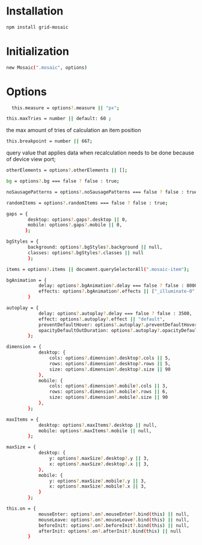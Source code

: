 # Installation

```bash
npm install grid-mosaic
```

# Initialization

```bash
new Mosaic(".mosaic", options)
```




# Options

```bash
  this.measure = options?.measure || "px";
```

```bash
this.maxTries = number || default: 60 ;
```
the max amount of tries of calculation an item position

```bash
this.breakpoint = number || 667;
```
query value that applies data when recalculation needs to be done because of device view port;

```bash
otherElements = options?.otherElements || [];
```

```bash
bg = options?.bg === false ? false : true;
```

```bash
noSausagePatterns = options?.noSausagePatterns === false ? false : true;
```

```bash
randomItems = options?.randomItems === false ? false : true;
```
    
```bash
gaps = {
        desktop: options?.gaps?.desktop || 0,
        mobile: options?.gaps?.mobile || 0,
       };
```

```bash
bgStyles = {
        background: options?.bgStyles?.background || null,
        classes: options?.bgStyles?.classes || null
        };
```

```bash
items = options?.items || document.querySelectorAll(".mosaic-item");
```

```bash
bgAnimation = {
            delay: options?.bgAnimation?.delay === false ? false : 8000,
            effects: options?.bgAnimation?.effects || ["_illuminate-0", "_illuminate-1", "_illuminate-2", "_illuminate-3"]
        }
```

```bash
autoplay = {
            delay: options?.autoplay?.delay === false ? false : 3500,
            effect: options?.autoplay?.effect || "default",
            preventDefaultHover: options?.autoplay?.preventDefaultHover || false,
            opacityDefaultOutDuration: options?.autoplay?.opacityDefaultOutDuration || 500,
        };
```
        
```bash
dimension = {
            desktop: {
                cols: options?.dimension?.desktop?.cols || 5,
                rows: options?.dimension?.desktop?.rows || 5,
                size: options?.dimension?.desktop?.size || 90
            },
            mobile: {
                cols: options?.dimension?.mobile?.cols || 3,
                rows: options?.dimension?.mobile?.rows || 6,
                size: options?.dimension?.mobile?.size || 90
            },
        };
```

```bash
maxItems = {
            desktop: options?.maxItems?.desktop || null,
            mobile: options?.maxItems?.mobile || null,
        };
```

```bash
maxSize = {
            desktop: {
                y: options?.maxSize?.desktop?.y || 3,
                x: options?.maxSize?.desktop?.x || 3,
            },
            mobile: {
                y: options?.maxSize?.mobile?.y || 3,
                x: options?.maxSize?.mobile?.x || 3,
            }
        };
```

```bash
this.on = {
            mouseEnter: options?.on?.mouseEnter?.bind(this) || null,
            mouseLeave: options?.on?.mouseLeave?.bind(this) || null,
            beforeInit: options?.on?.beforeInit?.bind(this) || null,
            afterInit: options?.on?.afterInit?.bind(this) || null
        }
```